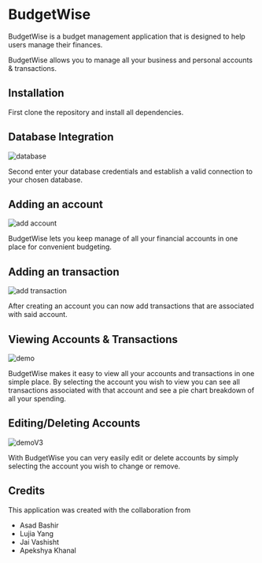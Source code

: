 # BudgetWise
BudgetWise is a budget management application that is designed to help users manage their finances.

BudgetWise allows you to manage all your business and personal accounts & transactions.

## Installation
First clone the repository and install all dependencies.

## Database Integration 
![database](https://github.com/user-attachments/assets/16b6746b-9ff2-4ae7-996f-68a1186e12c2)

Second enter your database credentials and establish a valid connection to your chosen database.

## Adding an account
![add account](https://github.com/user-attachments/assets/19be4c19-4d51-4742-991a-bfe34a7b5199)

BudgetWise lets you keep manage of all your financial accounts in one place for convenient budgeting.

## Adding an transaction
![add transaction](https://github.com/user-attachments/assets/e106c56a-4c93-4056-b16f-dd796cf99dfc)

After creating an account you can now add transactions that are associated with said account. 

## Viewing Accounts & Transactions
![demo](https://github.com/user-attachments/assets/23c743cd-8b3c-49d0-ba40-5811907cbda8)

BudgetWise makes it easy to view all your accounts and transactions in one simple place.
By selecting the account you wish to view you can see all transactions associated with that account and see a pie chart breakdown of all your spending.

## Editing/Deleting Accounts
![demoV3](https://github.com/user-attachments/assets/3f37f3d2-b022-41a5-8ca4-357a0582ae72)

With BudgetWise you can very easily edit or delete accounts by simply selecting the account you wish to change or remove.

## Credits
This application was created with the collaboration from

- Asad Bashir 
- Lujia Yang
- Jai Vashisht
- Apekshya Khanal


